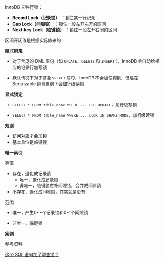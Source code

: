 

InnoDB 三种行锁：

- **Record Lock（记录锁）** ：锁住某一行记录
- **Gap Lock（间隙锁）** ：锁住一段左开右开的区间
- **Next-key Lock（临键锁）** ：锁住一段左开右闭的区间

区间开闭值是根据实际值来的

**隐式锁定**

- 对于常见的 DML 语句（如 `UPDATE`、`DELETE` 和 `INSERT` ），InnoDB 会自动给相应的记录行加写锁

- 默认情况下对于普通 `SELECT` 语句，InnoDB 不会加任何锁，但是在 Serializable 隔离级别下会加行级读锁

**显式锁定**

- `SELECT * FROM table_name WHERE ... FOR UPDATE`，加行级写锁

- `SELECT * FROM table_name WHERE ... LOCK IN SHARE MODE`，加行级读锁



**规则**

- 访问对象才会加锁
- 基本单位是临键锁



**唯一索引**

等值

- 存在，退化成记录锁
  - 唯一，退化成记录锁
  - 非唯一，临键锁右补间隙锁，合并成间隙锁
- 不存在，退化成间隙锁，其实就是没有

范围

- 唯一，产生0~*个记录锁和0~1个间隙锁

- 非唯一，临键锁

**案例**



参考资料

[这个 SQL 语句加了哪些锁？](https://mp.weixin.qq.com/s/Pi_SLqs3lwA7vWcT6lVv5g)